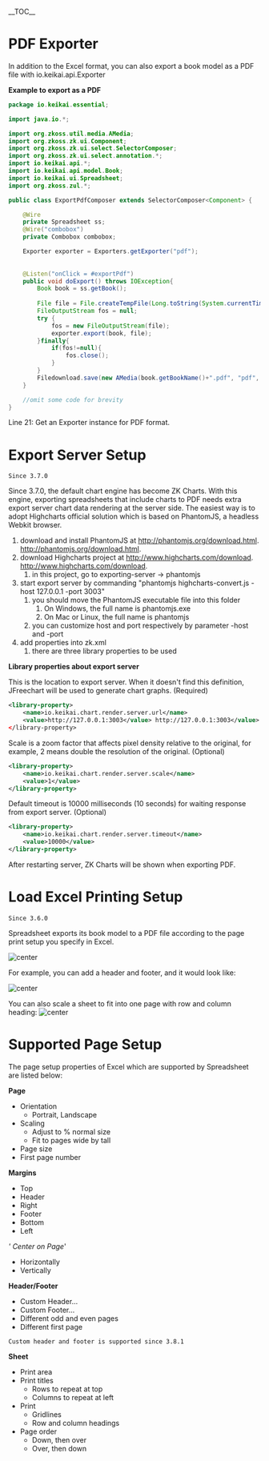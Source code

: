 \_\_TOC\_\_

# PDF Exporter

In addition to the Excel format, you can also export a book model as a
PDF file with
<javadoc directory="keikai">io.keikai.api.Exporter</javadoc>

**Example to export as a PDF**

``` java
package io.keikai.essential;

import java.io.*;

import org.zkoss.util.media.AMedia;
import org.zkoss.zk.ui.Component;
import org.zkoss.zk.ui.select.SelectorComposer;
import org.zkoss.zk.ui.select.annotation.*;
import io.keikai.api.*;
import io.keikai.api.model.Book;
import io.keikai.ui.Spreadsheet;
import org.zkoss.zul.*;

public class ExportPdfComposer extends SelectorComposer<Component> {

    @Wire
    private Spreadsheet ss;
    @Wire("combobox")
    private Combobox combobox;

    Exporter exporter = Exporters.getExporter("pdf");
    
    
    @Listen("onClick = #exportPdf")
    public void doExport() throws IOException{
        Book book = ss.getBook();
        
        File file = File.createTempFile(Long.toString(System.currentTimeMillis()),"temp");
        FileOutputStream fos = null;
        try {
            fos = new FileOutputStream(file);
            exporter.export(book, file);
        }finally{
            if(fos!=null){
                fos.close();
            }
        }
        Filedownload.save(new AMedia(book.getBookName()+".pdf", "pdf", "application/pdf", file, true));
    }

    //omit some code for brevity
}
```

Line 21: Get an Exporter instance for PDF format.

# Export Server Setup

`Since 3.7.0`

Since 3.7.0, the default chart engine has become ZK Charts. With this
engine, exporting spreadsheets that include charts to PDF needs extra
export server chart data rendering at the server side. The easiest way
is to adopt Highcharts official solution which is based on PhantomJS, a
headless Webkit browser.

1.  download and install PhantomJS at
    <http://phantomjs.org/download.html>.
    <http://phantomjs.org/download.html>.
2.  download Highcharts project at <http://www.highcharts.com/download>.
    <http://www.highcharts.com/download>.
    1.  in this project, go to exporting-server -\> phantomjs
3.  start export server by commanding "phantomjs highcharts-convert.js
    -host 127.0.0.1 -port 3003"
    1.  you should move the PhantomJS executable file into this folder
        1.  On Windows, the full name is phantomjs.exe
        2.  On Mac or Linux, the full name is phantomjs
    2.  you can customize host and port respectively by parameter -host
        and -port
4.  add properties into zk.xml
    1.  there are three library properties to be used

**Library properties about export server**

This is the location to export server. When it doesn't find this
definition, JFreechart will be used to generate chart graphs. (Required)

``` xml
<library-property>
    <name>io.keikai.chart.render.server.url</name>
    <value>http://127.0.0.1:3003</value> http://127.0.0.1:3003</value>
</library-property>
```

Scale is a zoom factor that affects pixel density relative to the
original, for example, 2 means double the resolution of the original.
(Optional)

``` xml
<library-property>
    <name>io.keikai.chart.render.server.scale</name>
    <value>1</value>
</library-property>
```

Default timeout is 10000 milliseconds (10 seconds) for waiting response
from export server. (Optional)

``` xml
<library-property>
    <name>io.keikai.chart.render.server.timeout</name>
    <value>10000</value>
</library-property>
```

After restarting server, ZK Charts will be shown when exporting PDF.

# Load Excel Printing Setup

`Since 3.6.0`

Spreadsheet exports its book model to a PDF file according to the page
print setup you specify in Excel.

![ center](/assets/images/dev-ref/ExcelPageSetup.png " center")

For example, you can add a header and footer, and it would look like:

![ center](/assets/images/dev-ref/pdfExporting-HeaderFooter.png " center")

You can also scale a sheet to fit into one page with row and column
heading: ![ center](/assets/images/dev-ref/_pdfExporting-FitOnePage.png " center")

# Supported Page Setup

The page setup properties of Excel which are supported by Spreadsheet
are listed below:

**Page**

  - Orientation
      - Portrait, Landscape
  - Scaling
      - Adjust to % normal size
      - Fit to pages wide by tall
  - Page size
  - First page number

**Margins**

  - Top
  - Header
  - Right
  - Footer
  - Bottom
  - Left

*' Center on Page*'

  - Horizontally
  - Vertically

**Header/Footer**

  - Custom Header...
  - Custom Footer...
  - Different odd and even pages
  - Different first page

`Custom header and footer is supported since 3.8.1`

**Sheet**

  - Print area
  - Print titles
      - Rows to repeat at top
      - Columns to repeat at left
  - Print
      - Gridlines
      - Row and column headings
  - Page order
      - Down, then over
      - Over, then down
